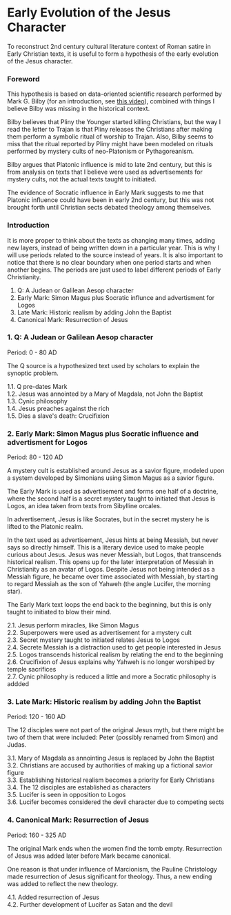 # Early Evolution of the Jesus Character

To reconstruct 2nd century cultural literature context of Roman satire in Early Christian texts,
it is useful to form a hypothesis of the early evolution of the Jesus character.

### Foreword

This hypothesis is based on data-oriented scientific research performed by Mark G. Bilby (for an introduction, see [this video](https://www.youtube.com/watch?v=quRv7Xg83vQ)),
combined with things I believe Bilby was missing in the historical context.

Bilby believes that Pliny the Younger started killing Christians,
but the way I read the letter to Trajan is that Pliny releases the Christians
after making them perform a symbolic ritual of worship to Trajan.
Also, Bilby seems to miss that the ritual reported by Pliny might have been modeled on rituals performed
by mystery cults of neo-Platonism or Pythagoreanism.

Bilby argues that Platonic influence is mid to late 2nd century,
but this is from analysis on texts that I believe were used as advertisements for mystery cults,
not the actual texts taught to initiated.

The evidence of Socratic influence in Early Mark suggests to me that Platonic influence
could have been in early 2nd century, but this was not brought forth until Christian sects debated theology among themselves.

### Introduction

It is more proper to think about the texts as changing many times, adding new layers,
instead of being written down in a particular year.
This is why I will use periods related to the source instead of years.
It is also important to notice that there is no clear boundary when one period starts and when another begins.
The periods are just used to label different periods of Early Christianity.

1. Q: A Judean or Galilean Aesop character
2. Early Mark: Simon Magus plus Socratic influnce and advertisment for Logos
3. Late Mark: Historic realism by adding John the Baptist
4. Canonical Mark: Resurrection of Jesus

### 1. Q: A Judean or Galilean Aesop character

Period: 0 - 80 AD

The Q source is a hypothesized text used by scholars to explain the synoptic problem.

1.1. Q pre-dates Mark  
1.2. Jesus was annointed by a Mary of Magdala, not John the Baptist  
1.3. Cynic philosophy  
1.4. Jesus preaches against the rich  
1.5. Dies a slave's death: Crucifixion  

### 2. Early Mark: Simon Magus plus Socratic influence and advertisment for Logos

Period: 80 - 120 AD

A mystery cult is established around Jesus as a savior figure,
modeled upon a system developed by Simonians using Simon Magus as a savior figure.

The Early Mark is used as advertisement and forms one half of a doctrine,
where the second half is a secret mystery taught to initiated that Jesus is Logos,
an idea taken from texts from Sibylline orcales.

In advertisement, Jesus is like Socrates, but in the secret mystery he is lifted to the Platonic realm.

In the text used as advertisement, Jesus hints at being Messiah,
but never says so directly himself.
This is a literary device used to make people curious about Jesus.
Jesus was never Messiah, but Logos, that transcends historical realism.
This opens up for the later interpretation of Messiah in Christianity
as an avatar of Logos.
Despite Jesus not being intended as a Messiah figure,
he became over time associated with Messiah,
by starting to regard Messiah as the son of Yahweh (the angle Lucifer, the morning star).

The Early Mark text loops the end back to the beginning,
but this is only taught to initiated to blow their mind.

2.1. Jesus perform miracles, like Simon Magus  
2.2. Superpowers were used as advertisement for a mystery cult  
2.3. Secret mystery taught to initiated relates Jesus to Logos  
2.4. Secrete Messiah is a distraction used to get people interested in Jesus  
2.5. Logos transcends historical realism by relating the end to the beginning  
2.6. Crucifixion of Jesus explains why Yahweh is no longer worshiped by temple sacrifices  
2.7. Cynic philosophy is reduced a little and more a Socratic philosophy is addded  

### 3. Late Mark: Historic realism by adding John the Baptist

Period: 120 - 160 AD

The 12 disciples were not part of the original Jesus myth,
but there might be two of them that were included: Peter (possibly renamed from Simon) and Judas.

3.1. Mary of Magdala as annointing Jesus is replaced by John the Baptist  
3.2. Christians are accused by authorities of making up a fictional savior figure  
3.3. Establishing historical realism becomes a priority for Early Christians  
3.4. The 12 disciples are established as characters  
3.5. Lucifer is seen in opposition to Logos  
3.6. Lucifer becomes considered the devil character due to competing sects  

### 4. Canonical Mark: Resurrection of Jesus

Period: 160 - 325 AD

The original Mark ends when the women find the tomb empty.
Resurrection of Jesus was added later before Mark became canonical.

One reason is that under influence of Marcionism,
the Pauline Christology made resurrection of Jesus significant for theology.
Thus, a new ending was added to reflect the new theology.

4.1. Added resurrection of Jesus  
4.2. Further development of Lucifer as Satan and the devil  

